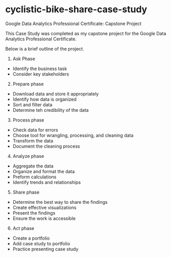 # cyclistic-bike-share-case-study
Google Data Analytics Professional Certificate: Capstone Project

This Case Study was completed as my capstone project for the Google Data Analytics Professional Certificate.

Below is a brief outline of the project.

1. Ask Phase
  * Identify the business task
  * Consider key stakeholders
2. Prepare phase
  * Download data and store it appropriately
  * Identify how data is organized
  * Sort and filter data
  * Determine teh credibility of the data
3. Process phase
  * Check data for errors
  * Choose tool for wrangling, processing, and cleaning data
  * Transform the data
  * Document the cleaning process
4. Analyze phase
  * Aggregate the data
  * Organize and format the data
  * Preform calculations
  * Identify trends and relationships
5. Share phase
  * Determine the best way to share the findings
  * Create effective visualizations
  * Present the findings
  * Ensure the work is accessible
6. Act phase
  * Create a portfolio
  * Add case study to portfolio
  * Practice presenting case study
  

